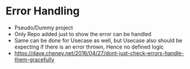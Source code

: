 # Error Handling
- Pseudo/Dummy project
- Only Repo added just to show the error can be handled
- Same can be done for Usecase as well, but Usecase also should be expecting if there is an error thrown, Hence no defined logic
- https://dave.cheney.net/2016/04/27/dont-just-check-errors-handle-them-gracefully
